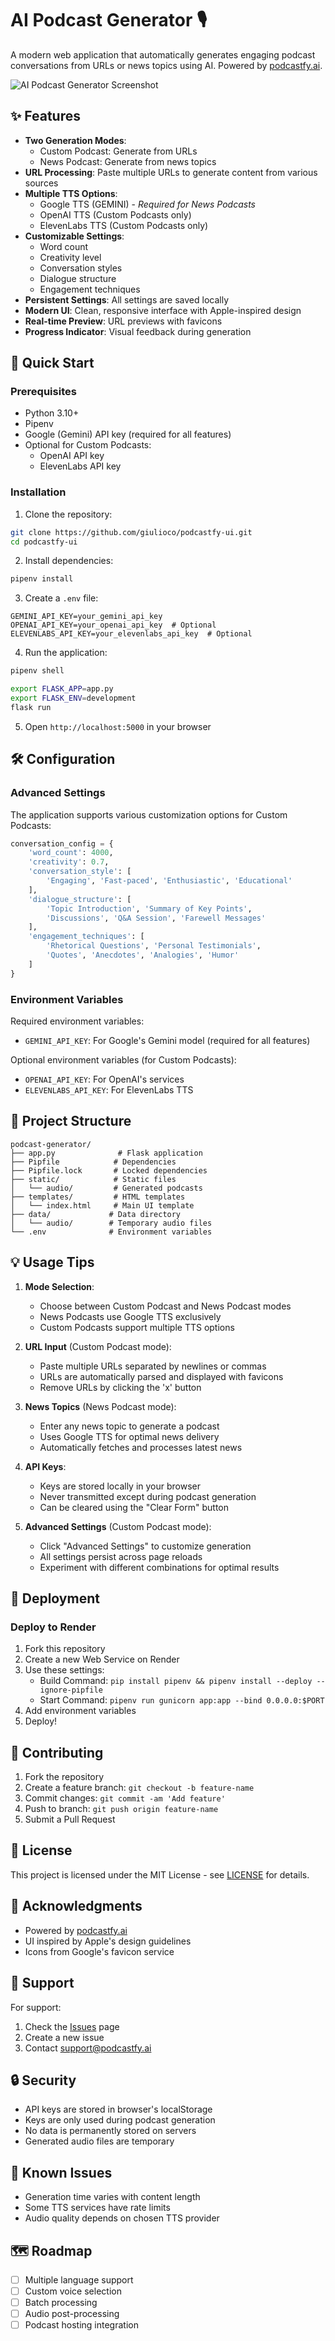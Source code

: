 # AI Podcast Generator 🎙️

A modern web application that automatically generates engaging podcast conversations from URLs or news topics using AI. Powered by [podcastfy.ai](http://podcastfy.ai).

![AI Podcast Generator Screenshot](screenshot.png)

## ✨ Features

- **Two Generation Modes**:
  - Custom Podcast: Generate from URLs
  - News Podcast: Generate from news topics
- **URL Processing**: Paste multiple URLs to generate content from various sources
- **Multiple TTS Options**:
  - Google TTS (GEMINI) - _Required for News Podcasts_
  - OpenAI TTS (Custom Podcasts only)
  - ElevenLabs TTS (Custom Podcasts only)
- **Customizable Settings**:
  - Word count
  - Creativity level
  - Conversation styles
  - Dialogue structure
  - Engagement techniques
- **Persistent Settings**: All settings are saved locally
- **Modern UI**: Clean, responsive interface with Apple-inspired design
- **Real-time Preview**: URL previews with favicons
- **Progress Indicator**: Visual feedback during generation

## 🚀 Quick Start

### Prerequisites

- Python 3.10+
- Pipenv
- Google (Gemini) API key (required for all features)
- Optional for Custom Podcasts:
  - OpenAI API key
  - ElevenLabs API key

### Installation

1. Clone the repository:

```bash
git clone https://github.com/giulioco/podcastfy-ui.git
cd podcastfy-ui
```

2. Install dependencies:

```bash
pipenv install
```

3. Create a `.env` file:

```env
GEMINI_API_KEY=your_gemini_api_key
OPENAI_API_KEY=your_openai_api_key  # Optional
ELEVENLABS_API_KEY=your_elevenlabs_api_key  # Optional
```

4. Run the application:

```bash
pipenv shell

export FLASK_APP=app.py
export FLASK_ENV=development
flask run
```

5. Open `http://localhost:5000` in your browser

## 🛠️ Configuration

### Advanced Settings

The application supports various customization options for Custom Podcasts:

```python
conversation_config = {
    'word_count': 4000,
    'creativity': 0.7,
    'conversation_style': [
        'Engaging', 'Fast-paced', 'Enthusiastic', 'Educational'
    ],
    'dialogue_structure': [
        'Topic Introduction', 'Summary of Key Points',
        'Discussions', 'Q&A Session', 'Farewell Messages'
    ],
    'engagement_techniques': [
        'Rhetorical Questions', 'Personal Testimonials',
        'Quotes', 'Anecdotes', 'Analogies', 'Humor'
    ]
}
```

### Environment Variables

Required environment variables:

- `GEMINI_API_KEY`: For Google's Gemini model (required for all features)

Optional environment variables (for Custom Podcasts):

- `OPENAI_API_KEY`: For OpenAI's services
- `ELEVENLABS_API_KEY`: For ElevenLabs TTS

## 📁 Project Structure

```
podcast-generator/
├── app.py              # Flask application
├── Pipfile            # Dependencies
├── Pipfile.lock       # Locked dependencies
├── static/            # Static files
│   └── audio/         # Generated podcasts
├── templates/         # HTML templates
│   └── index.html     # Main UI template
├── data/             # Data directory
│   └── audio/        # Temporary audio files
└── .env              # Environment variables
```

## 💡 Usage Tips

1. **Mode Selection**:

   - Choose between Custom Podcast and News Podcast modes
   - News Podcasts use Google TTS exclusively
   - Custom Podcasts support multiple TTS options

2. **URL Input** (Custom Podcast mode):

   - Paste multiple URLs separated by newlines or commas
   - URLs are automatically parsed and displayed with favicons
   - Remove URLs by clicking the 'x' button

3. **News Topics** (News Podcast mode):

   - Enter any news topic to generate a podcast
   - Uses Google TTS for optimal news delivery
   - Automatically fetches and processes latest news

4. **API Keys**:

   - Keys are stored locally in your browser
   - Never transmitted except during podcast generation
   - Can be cleared using the "Clear Form" button

5. **Advanced Settings** (Custom Podcast mode):
   - Click "Advanced Settings" to customize generation
   - All settings persist across page reloads
   - Experiment with different combinations for optimal results

## 🚀 Deployment

### Deploy to Render

1. Fork this repository
2. Create a new Web Service on Render
3. Use these settings:
   - Build Command: `pip install pipenv && pipenv install --deploy --ignore-pipfile`
   - Start Command: `pipenv run gunicorn app:app --bind 0.0.0.0:$PORT`
4. Add environment variables
5. Deploy!

## 🤝 Contributing

1. Fork the repository
2. Create a feature branch: `git checkout -b feature-name`
3. Commit changes: `git commit -am 'Add feature'`
4. Push to branch: `git push origin feature-name`
5. Submit a Pull Request

## 📝 License

This project is licensed under the MIT License - see [LICENSE](LICENSE) for details.

## 🙏 Acknowledgments

- Powered by [podcastfy.ai](http://podcastfy.ai)
- UI inspired by Apple's design guidelines
- Icons from Google's favicon service

## 📧 Support

For support:

1. Check the [Issues](https://github.com/yourusername/podcast-generator/issues) page
2. Create a new issue
3. Contact support@podcastfy.ai

## 🔒 Security

- API keys are stored in browser's localStorage
- Keys are only used during podcast generation
- No data is permanently stored on servers
- Generated audio files are temporary

## 🚧 Known Issues

- Generation time varies with content length
- Some TTS services have rate limits
- Audio quality depends on chosen TTS provider

## 🗺 Roadmap

- [ ] Multiple language support
- [ ] Custom voice selection
- [ ] Batch processing
- [ ] Audio post-processing
- [ ] Podcast hosting integration

